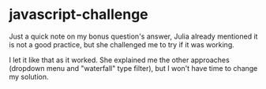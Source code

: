 # javascript-challenge

Just a quick note on my bonus question's answer, Julia already mentioned it is not a good practice, but she challenged me to try if it was working.

I let it like that as it worked. She explained me the other approaches (dropdown menu and "waterfall" type filter), but I won't have time to change my solution.
